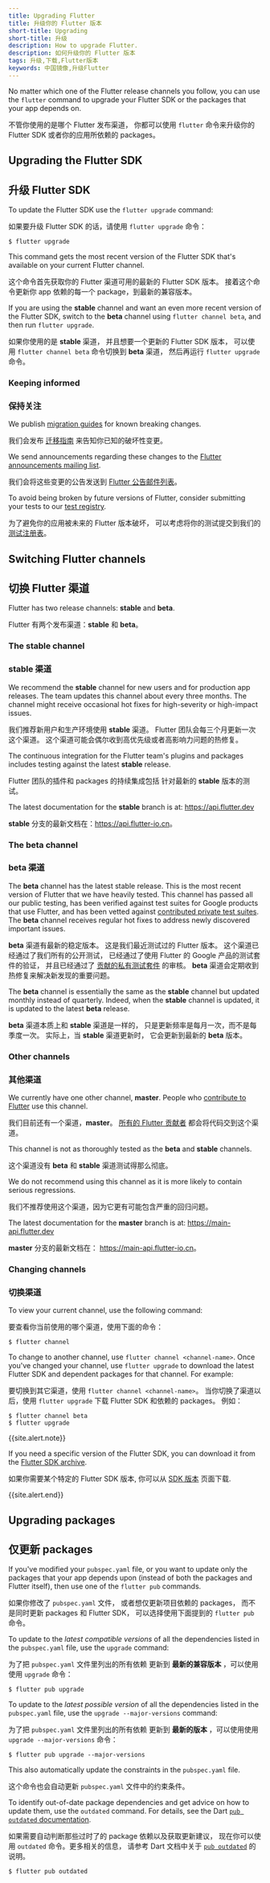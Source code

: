```yaml
---
title: Upgrading Flutter
title: 升级你的 Flutter 版本
short-title: Upgrading
short-title: 升级
description: How to upgrade Flutter.
description: 如何升级你的 Flutter 版本
tags: 升级,下载,Flutter版本
keywords: 中国镜像,升级Flutter
---
```


No matter which one of the Flutter release channels
you follow, you can use the `flutter` command to upgrade your
Flutter SDK or the packages that your app depends on.

不管你使用的是哪个 Flutter 发布渠道，
你都可以使用 `flutter` 命令来升级你的
Flutter SDK 或者你的应用所依赖的 packages。

## Upgrading the Flutter SDK

## 升级 Flutter SDK

To update the Flutter SDK use the `flutter upgrade` command:

如果要升级 Flutter SDK 的话，请使用 `flutter upgrade` 命令：

```terminal
$ flutter upgrade
```

This command gets the most recent version of the Flutter SDK
that's available on your current Flutter channel.

这个命令首先获取你的 Flutter 渠道可用的最新的 Flutter SDK 版本。
接着这个命令更新你 app 依赖的每一个 package，到最新的兼容版本。

If you are using the **stable** channel
and want an even more recent version of the Flutter SDK,
switch to the **beta** channel using `flutter channel beta`,
and then run `flutter upgrade`.

如果你使用的是 **stable** 渠道，
并且想要一个更新的 Flutter SDK 版本，
可以使用 `flutter channel beta` 命令切换到 **beta** 渠道，
然后再运行 `flutter upgrade` 命令。

### Keeping informed

### 保持关注

We publish [migration guides][] for known breaking changes.

我们会发布 [迁移指南][migration guides] 来告知你已知的破坏性变更。

We send announcements regarding these changes to the
[Flutter announcements mailing list][flutter-announce].

我们会将这些变更的公告发送到 [Flutter 公告邮件列表][flutter-announce]。

To avoid being broken by future versions of Flutter,
consider submitting your tests to our [test registry][].

为了避免你的应用被未来的 Flutter 版本破坏，
可以考虑将你的测试提交到我们的 [测试注册表][test registry]。


## Switching Flutter channels

## 切换 Flutter 渠道

Flutter has two release channels:
**stable** and **beta**.

Flutter 有两个发布渠道：**stable** 和 **beta**。

### The **stable** channel

### **stable** 渠道

We recommend the **stable** channel for new users
and for production app releases.
The team updates this channel about every three months.
The channel might receive occasional hot fixes
for high-severity or high-impact issues.

我们推荐新用户和生产环境使用 **stable** 渠道。
Flutter 团队会每三个月更新一次这个渠道。
这个渠道可能会偶尔收到高优先级或者高影响力问题的热修复。

The continuous integration for the Flutter team's plugins and packages
includes testing against the latest **stable** release.

Flutter 团队的插件和 packages 的持续集成包括
针对最新的 **stable** 版本的测试。

The latest documentation for the **stable** branch
is at: <https://api.flutter.dev>

**stable** 分支的最新文档在：<https://api.flutter-io.cn>。

### The **beta** channel

### **beta** 渠道

The **beta** channel has the latest stable release.
This is the most recent version of Flutter that we have heavily tested.
This channel has passed all our public testing,
has been verified against test suites for Google products that use Flutter,
and has been vetted against [contributed private test suites][test registry].
The **beta** channel receives regular hot fixes
to address newly discovered important issues.

**beta** 渠道有最新的稳定版本。
这是我们最近测试过的 Flutter 版本。
这个渠道已经通过了我们所有的公开测试，
已经通过了使用 Flutter 的 Google 产品的测试套件的验证，
并且已经通过了 [贡献的私有测试套件][test registry] 的审核。
**beta** 渠道会定期收到热修复来解决新发现的重要问题。

The **beta** channel is essentially the same as the **stable** channel
but updated monthly instead of quarterly.
Indeed, when the **stable** channel is updated,
it is updated to the latest **beta** release.

**beta** 渠道本质上和 **stable** 渠道是一样的，
只是更新频率是每月一次，而不是每季度一次。
实际上，当 **stable** 渠道更新时，
它会更新到最新的 **beta** 版本。

### Other channels

### 其他渠道

We currently have one other channel, **master**.
People who [contribute to Flutter][] use this channel.

我们目前还有一个渠道，**master**。
[所有的 Flutter 贡献者][contribute to Flutter] 都会将代码交到这个渠道。

This channel is not as thoroughly tested as
the **beta** and **stable** channels.

这个渠道没有 **beta** 和 **stable** 渠道测试得那么彻底。

We do not recommend using this channel as
it is more likely to contain serious regressions.

我们不推荐使用这个渠道，因为它更有可能包含严重的回归问题。

The latest documentation for the **master** branch
is at: <https://main-api.flutter.dev>

**master** 分支的最新文档在： <https://main-api.flutter-io.cn>。

### Changing channels

### 切换渠道

To view your current channel, use the following command:

要查看你当前使用的哪个渠道，使用下面的命令：

```terminal
$ flutter channel
```

To change to another channel, use `flutter channel <channel-name>`.
Once you've changed your channel, use `flutter upgrade`
to download the latest Flutter SDK and dependent packages for that channel.
For example:

要切换到其它渠道，使用 `flutter channel <channel-name>`。
当你切换了渠道以后，使用 `flutter upgrade` 下载 Flutter SDK 和依赖的 packages。
例如：

```terminal
$ flutter channel beta
$ flutter upgrade
```

{{site.alert.note}}

  If you need a specific version of the Flutter SDK,
  you can download it from the [Flutter SDK archive][].

  如果你需要某个特定的 Flutter SDK 版本,
  你可以从 [SDK 版本][Flutter SDK archive] 页面下载.

{{site.alert.end}}


## Upgrading packages

## 仅更新 packages

If you've modified your `pubspec.yaml` file, or you want to update
only the packages that your app depends upon
(instead of both the packages and Flutter itself),
then use one of the `flutter pub` commands.

如果你修改了 `pubspec.yaml` 文件，
或者想仅更新项目依赖的 packages，
而不是同时更新 packages 和 Flutter SDK，
可以选择使用下面提到的 `flutter pub` 命令。

To update to the _latest compatible versions_ of
all the dependencies listed in the `pubspec.yaml` file,
use the `upgrade` command:

为了把 `pubspec.yaml` 文件里列出的所有依赖
更新到 **最新的兼容版本** ，可以使用使用 `upgrade` 命令：

```terminal
$ flutter pub upgrade
```

To update to the _latest possible version_ of
all the dependencies listed in the `pubspec.yaml` file,
use the `upgrade --major-versions` command:

为了把 `pubspec.yaml` 文件里列出的所有依赖
更新到 **最新的版本** ，可以使用使用 `upgrade --major-versions` 命令：

```terminal
$ flutter pub upgrade --major-versions
```

This also automatically update the constraints
in the `pubspec.yaml` file.

这个命令也会自动更新 `pubspec.yaml` 文件中的约束条件。

To identify out-of-date package dependencies and get advice
on how to update them, use the `outdated` command. For details, see
the Dart [`pub outdated` documentation]({{site.dart-site}}/tools/pub/cmd/pub-outdated).

如果需要自动判断那些过时了的 package 依赖以及获取更新建议，
现在你可以使用 `outdated` 命令。更多相关的信息，
请参考 Dart 文档中关于 [`pub outdated`](https://dart.cn/tools/pub/cmd/pub-outdated) 的说明。

```terminal
$ flutter pub outdated
```

[Flutter SDK archive]: {{site.url}}/release/archive
[flutter-announce]: {{site.groups}}/forum/#!forum/flutter-announce
[pubspec.yaml]: {{site.dart-site}}/tools/pub/pubspec
[test registry]: https://github.com/flutter/tests
[contribute to Flutter]: https://github.com/flutter/flutter/blob/main/CONTRIBUTING.md
[migration guides]: {{site.url}}/release/breaking-changes
